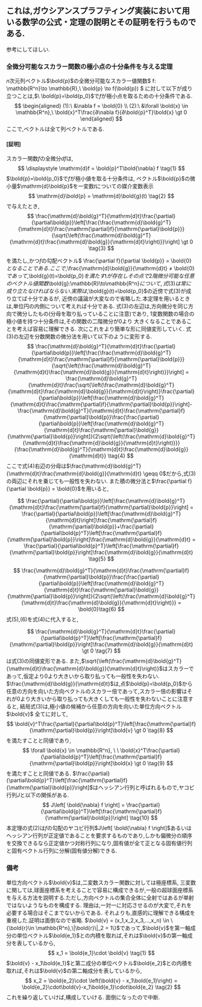 ## これは,ガウシアンスプラフティング実装において用いる数学の公式・定理の説明とその証明を行うものである.
参考にしてほしい.

### 全微分可能なスカラー関数の極小点の十分条件を与える定理
$n$次元列ベクトル$\bold{p}$の全微分可能なスカラー値関数$ f: \mathbb{R^n}\to \mathbb{R},\ \bold{p} \to f(\bold{p}) $
に対して以下が成り立つことは,$\ \bold{p}=\bold{p_0}$で$f$が極小点を取るための十分条件である.
$$
\begin{aligned}
(1):\ &\nabla f = \bold{0} \\
(2):\ &\forall \bold{x} \in \mathbb{R^n},\ \bold{x}^T\frac{∂\nabla f}{∂\bold{p}^T}\bold{x} \gt 0 
\end{aligned}
$$
ここで,ベクトルは全て列ベクトルである.
#### [証明]
スカラー関数$f$の全微分$df$は,
$$
\displaystyle \mathrm{d}f = \bold{p}^T\bold{\nabla} f \tag{1}
$$
$\bold{p}=\bold{p_0}$で$f$が極小値を取る十分条件は,
ベクトル$\bold{p}$の微小量$\mathrm{d}\bold{p}$を一変数$t$についての媒介変数表示
$$
\mathrm{d}\bold{p} = \mathrm{d}\bold{g}(t) \tag{2}
$$
で与えたとき,
$$
 \frac{\mathrm{d}\bold{g}^T}{\mathrm{d}t}\frac{\partial}{\partial\bold{p}}\left[\frac{\frac{\mathrm{d}\bold{g}^T}{\mathrm{d}t}\frac{\mathrm{\partial}f}{\mathrm{\partial}\bold{p}}}{\sqrt{\left(\frac{\mathrm{d}\bold{g}^T}{\mathrm{d}t}\frac{\mathrm{d}\bold{g}}{\mathrm{d}t}\right)}}\right] \gt 0 \tag{3}
$$

を満たし,かつ$f$の勾配ベクトル$ \frac{\partial f}{\partial \bold{p}} = \bold{0}$となることである.
ここで,$\frac{\mathrm{d}\bold{g}}{\mathrm{d}t} ≠ \bold{0}$であって,$\bold{g}(t)=\bold{p_0}$を満たす$t$が存在しその点で2階微分可能な
任意のベクトル値関数$\bold{g}:\mathbb{R}\to\mathbb{R^n}$について,式(3)は常に成り立たなければならない.
実際は,$\bold{g}(t)=\bold{p_0}$の近傍で式(3)が成り立てば十分であるが,
近傍の議論が大変なので省略した.本定理を用いるときは,単位円の内側について考えれば十分である.
式(3)の左辺は,方向微分を同じ方向で微分したもの(分母を取り払っていることに注意)であり,
1変数関数の場合の極小値を持つ十分条件は,その関数の二階微分が0より
大きくなることであることを考えば容易に理解できる.
次にこれをより簡単な形に同値変形していく.
式(3)の左辺を分数関数の微分法を用いて以下のように変形する.
$$
 \frac{\mathrm{d}\bold{g}^T}{\mathrm{d}t}\frac{\partial}{\partial\bold{p}}\left[\frac{\frac{\mathrm{d}\bold{g}^T}{\mathrm{d}t}\frac{\mathrm{\partial}f}{\mathrm{\partial}\bold{p}}}{\sqrt{\left(\frac{\mathrm{d}\bold{g}^T}{\mathrm{d}t}\frac{\mathrm{d}\bold{g}}{\mathrm{d}t}\right)}}\right] 
 =  \frac{\mathrm{d}\bold{g}^T}{\mathrm{d}t}\frac{\sqrt{\left(\frac{\mathrm{d}\bold{g}^T}{\mathrm{d}t}\frac{\mathrm{d}\bold{g}}{\mathrm{d}t}\right)}\frac{\partial}{\partial\bold{p}}\left[\frac{\mathrm{d}\bold{g}^T}{\mathrm{d}t}\frac{\mathrm{\partial}f}{\mathrm{\partial}\bold{p}}\right]-\frac{\mathrm{d}\bold{g}^T}{\mathrm{d}t}\frac{\mathrm{\partial}f}{\mathrm{\partial}\bold{p}}\frac{\frac{\partial}{\partial\bold{p}}\left[\frac{\mathrm{d}\bold{g}^T}{\mathrm{d}t}\frac{\mathrm{\partial}\bold{g}}{\mathrm{\partial}\bold{p}}\right]}{2\sqrt{\left(\frac{\mathrm{d}\bold{g}^T}{\mathrm{d}t}\frac{\mathrm{d}\bold{g}}{\mathrm{d}t}\right)}}}{\frac{\mathrm{d}\bold{g}^T}{\mathrm{d}t}\frac{\mathrm{d}\bold{g}}{\mathrm{d}t}} \tag{4}
$$
ここで式(4)右辺の分母は$\frac{\mathrm{d}\bold{g}^T}{\mathrm{d}t}\frac{\mathrm{d}\bold{g}}{\mathrm{d}t} \geqq 0$だから,式(3)の両辺にそれを乗じても一般性を失わない.
また積の微分法と$\frac{\partial f}{\partial \bold{p}} = \bold{0}$を用いると,

$$
\frac{\partial}{\partial\bold{p}}\left[\frac{\mathrm{d}\bold{g}^T}{\mathrm{d}t}\frac{\mathrm{\partial}f}{\mathrm{\partial}\bold{p}}\right] = \frac{\partial}{\partial\bold{p}}\left[\frac{\mathrm{d}\bold{g}^T}{\mathrm{d}t}\right]\frac{\mathrm{\partial}f}{\mathrm{\partial}\bold{p}}+\frac{\partial}{\partial\bold{p}^T}\left[\frac{\mathrm{\partial}f}{\mathrm{\partial}\bold{p}}\right]\frac{\mathrm{d}\bold{g}}{\mathrm{d}t} = \frac{\partial}{\partial\bold{p}^T}\left[\frac{\mathrm{\partial}f}{\mathrm{\partial}\bold{p}}\right]\frac{\mathrm{d}\bold{g}}{\mathrm{d}t} \tag{5}
$$

$$
\frac{\mathrm{d}\bold{g}^T}{\mathrm{d}t}\frac{\mathrm{\partial}f}{\mathrm{\partial}\bold{p}}\frac{\frac{\partial}{\partial\bold{p}}\left[\frac{\mathrm{d}\bold{g}^T}{\mathrm{d}t}\frac{\mathrm{\partial}\bold{g}}{\mathrm{\partial}\bold{p}}\right]}{2\sqrt{\left(\frac{\mathrm{d}\bold{g}^T}{\mathrm{d}t}\frac{\mathrm{d}\bold{g}}{\mathrm{d}t}\right)}} = \bold{0}\tag{6}
$$
式(5),(6)を式(4)に代入すると,

$$
\frac{\mathrm{d}\bold{g}^T}{\mathrm{d}t}\frac{\partial}{\partial\bold{p}^T}\left[\frac{\mathrm{\partial}f}{\mathrm{\partial}\bold{p}}\right]\frac{\mathrm{d}\bold{g}}{\mathrm{d}t} \gt 0 \tag{7}
$$
は式(3)の同値変形である.
また,$\sqrt{\left(\frac{\mathrm{d}\bold{g}^T}{\mathrm{d}t}\frac{\mathrm{d}\bold{g}}{\mathrm{d}t}\right)}$はスカラーであって,仮定より0より大きいから取り払っても一般性を失わない.
$\frac{\mathrm{d}\bold{g}}{\mathrm{d}t}$は,点$\bold{p}=\bold{p_0}$から任意の方向を向いた方向ベクトルのスカラー倍であって,スカラー倍の影響はそれが0より大きいから取り払っても大きくしても一般性を失わないことに注意すると,
結局式(3)は,極小値の候補から任意の方向を向いた単位方向ベクトル$\bold{v}$ 全てに対して,
$$
\bold{v}^T\frac{\partial}{\partial\bold{p}^T}\left[\frac{\mathrm{\partial}f}{\mathrm{\partial}\bold{p}}\right]\bold{v} \gt 0 \tag{8}
$$
を満たすことと同値であり,
$$
\forall \bold{x} \in \mathbb{R^n}, \ \ \bold{x}^T\frac{\partial}{\partial\bold{p}^T}\left[\frac{\mathrm{\partial}f}{\mathrm{\partial}\bold{p}}\right]\bold{x} \gt 0 \tag{9}
$$
を満たすことと同値である.
$\frac{\partial}{\partial\bold{p}^T}\left[\frac{\mathrm{\partial}f}{\mathrm{\partial}\bold{p}}\right]$はヘッシアン行列と呼ばれるもので,ヤコビ行列$J$と以下の関係がある.
$$
J\left[ \bold{\nabla} f \right] = \frac{\partial}{\partial\bold{p}^T}\left[\frac{\mathrm{\partial}f}{\mathrm{\partial}\bold{p}}\right] \tag{10}
$$
本定理の式(2)は$f$の勾配のヤコビ行列$J\left[ \bold{\nabla} f \right]$あるいはヘッシアン行列が正定値であることを要求するものであり,しかも偏微分の順序を交換できるなら正定値かつ対称行列になり,固有値が全て正となる固有値行列と固有ベクトル行列に分解(固有値分解)できる.
### 備考
単位方向ベクトル$\bold{v}$は,二変数スカラー関数に対しては極座標系,
三変数に関しては,球面座標系を考えることで容易に構成できるが,一般の超球面座標系を与える方法を説明する.ただし,方向ベクトルの集合全体に全射ではあるが単射ではないようなものを構成する.
理由は,一対一に対応させるのが大変で,それを必要する場合はそこまでないからである.
それよりも,直感的に理解できる構成を重視した.証明は面倒なので省略.
$\bold{v} = (x_1,x_2,x_3,...,x_n) \in \{\bold{r}\in \mathbb{R^n},\|\bold{r}\|_2 = 1\}$であって,$\bold{v}$を第一軸成分の単位ベクトル$\bold{e_1}$との内積を取れば,それは$\bold{v}$の第一軸成分を表しているから,
$$
x_1 =  \bold{e_1}\cdot \bold{v} \tag{1}
$$
$\bold{v} - x_1\bold{e_1}$と第二成分の単位ベクトル$\bold{e_2}$との内積を取れば,それは$\bold{v}$の第二軸成分を表しているから,
$$
x_2 =  \bold{e_2}\cdot \left(\bold{v} - x_1\bold{e_1}\right) = \bold{e_2}\cdot\bold{v}-x_1\bold{e_1}\cdot\bold{e_2} \tag{2}
$$
これを繰り返していけば,構成していける.
面倒になったので中断.








<!--$$
\frac{df}{\sqrt{(dx)^2+(dy)^2}} = \frac{1}{\sqrt{1+\left(\frac{dy}{dx}\right)^2}}\left(\frac{∂f}{∂x}+\frac{∂f}{∂y}\frac{dy}{dx}\right)=g
$$
$$
\frac{dg}{\sqrt{(dx)^2+(dy)^2}} = \frac{1}{\sqrt{1+\left(\frac{dy}{dx}\right)^2}}\left(\frac{∂g}{∂x}+\frac{∂g}{∂y}\frac{dy}{dx}\right) \gt 0
$$
$$
\frac{∂g}{∂x} = -\frac{\frac{dy}{dx}\frac{d^2y}{dx^2}}{\sqrt{\left(1+\left(\frac{dy}{dx}\right)^2\right)^3}}\left(f_x+f_y\frac{dy}{dx}\right) + \frac{1}{\sqrt{1+\left(\frac{dy}{dx}\right)^2}}\left(f_{xx}+f_{xy}\frac{dy}{dx}+f_y\frac{d^2y}{dx^2}\right)
$$
$$
\frac{∂g}{∂y} = -\frac{\frac{d^2y}{dx^2}}{\sqrt{\left(1+\left(\frac{dy}{dx}\right)^2\right)^3}}\left(f_x+f_y\frac{dy}{dx}\right) + \frac{1}{\sqrt{1+\left(\frac{dy}{dx}\right)^2}}\left(f_{xy}+f_{yy}\frac{dy}{dx}+\frac{f_y}{\frac{dy}{dx}}\frac{d^2y}{dx^2}\right)
$$
$$
\frac{dg}{\sqrt{(dx)^2+(dy)^2}} = -\frac{2\frac{dy}{dx}\frac{d^2y}{dx^2}}{\left(1+\left(\frac{dy}{dx}\right)^2\right)^2}\left(f_x+f_y\frac{dy}{dx}\right)
$$
$$
+\frac{1}{1+\left(\frac{dy}{dx}\right)^2}\left(2f_{xy}\frac{dy}{dx}+2f_y\frac{d^2y}{dx^2} + f_{yy}\left(\frac{dy}{dx}\right)^2+f_{xx}\right)
$$-->